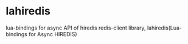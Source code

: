 lahiredis
=========

lua-bindings for async API of hiredis redis-client library, lahiredis(Lua-bindings for Async HIREDIS)
